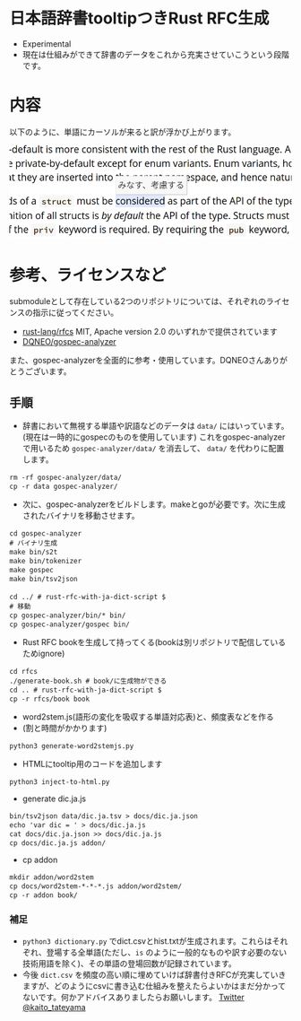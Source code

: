 # 日本語辞書tooltipつきRust RFC生成
- Experimental
- 現在は仕組みができて辞書のデータをこれから充実させていこうという段階です。

# 内容
以下のように、単語にカーソルが来ると訳が浮かび上がります。

![image](img-readme.png)

# 参考、ライセンスなど
submoduleとして存在している2つのリポジトリについては、それぞれのライセンスの指示に従ってください。
- [rust-lang/rfcs](https://github.com/rust-lang/rfcs) MIT, Apache version 2.0 のいずれかで提供されています
- [DQNEO/gospec-analyzer](https://github.com/DQNEO/gospec-analyzer)

また、gospec-analyzerを全面的に参考・使用しています。DQNEOさんありがとうございます。

## 手順
- 辞書において無視する単語や訳語などのデータは `data/` にはいっています。(現在は一時的にgospecのものを使用しています) これをgospec-analyzerで用いるため `gospec-analyzer/data/` を消去して、 `data/` を代わりに配置します。

```shell
rm -rf gospec-analyzer/data/
cp -r data gospec-analyzer/
```

- 次に、gospec-analyzerをビルドします。makeとgoが必要です。次に生成されたバイナリを移動させます。

```shell
cd gospec-analyzer
# バイナリ生成
make bin/s2t
make bin/tokenizer
make gospec
make bin/tsv2json

cd ../ # rust-rfc-with-ja-dict-script $
# 移動
cp gospec-analyzer/bin/* bin/
cp gospec-analyzer/gospec bin/
```

- Rust RFC bookを生成して持ってくる(bookは別リポジトリで配信しているためignore)

```shell
cd rfcs
./generate-book.sh # book/に生成物ができる
cd .. # rust-rfc-with-ja-dict-script $
cp -r rfcs/book book
```

- word2stem.js(語形の変化を吸収する単語対応表)と、頻度表などを作る
- (割と時間がかかります)

```shell
python3 generate-word2stemjs.py
```

- HTMLにtooltip用のコードを追加します

```shell
python3 inject-to-html.py 
```

- generate dic.ja.js

```shell
bin/tsv2json data/dic.ja.tsv > docs/dic.ja.json
echo 'var dic = ' > docs/dic.ja.js
cat docs/dic.ja.json >> docs/dic.ja.js
cp docs/dic.ja.js addon/
```

- cp addon

```shell
mkdir addon/word2stem
cp docs/word2stem-*-*-*.js addon/word2stem/
cp -r addon book/
```

### 補足
- `python3 dictionary.py` でdict.csvとhist.txtが生成されます。これらはそれぞれ、登場する全単語(ただし、`is` のように一般的なものや訳す必要のない技術用語を除く)、その単語の登場回数が記録されています。
- 今後 `dict.csv` を頻度の高い順に埋めていけば辞書付きRFCが充実していきますが、どのようにcsvに書き込む仕組みを整えたらよいかはまだ分かってないです。何かアドバイスありましたらお願いします。 [Twitter @kaito_tateyama](https://twitter.com/kaito_tateyama)

